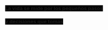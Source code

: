 ### <span style="background-color:black">La vida se mide por los pequeños pasos</span>
### <span style="background-color:black">y decisiones que tomas</span>